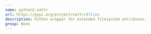 ```yaml
---
name: python2-xattr
url: https://pypi.org/project/xattr/#files
description: Python wrapper for extended filesystem attributes.
group: None
---
```

